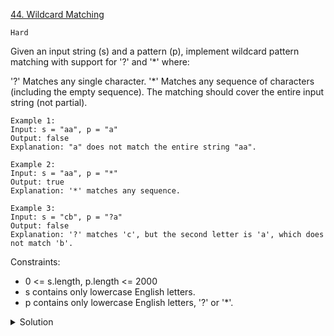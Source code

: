 [44. Wildcard Matching](https://leetcode.com/problems/wildcard-matching/)

`Hard`

Given an input string (s) and a pattern (p), implement wildcard pattern matching with support for '?' and '*' where:

'?' Matches any single character.
'*' Matches any sequence of characters (including the empty sequence).
The matching should cover the entire input string (not partial).

```
Example 1:
Input: s = "aa", p = "a"
Output: false
Explanation: "a" does not match the entire string "aa".

Example 2:
Input: s = "aa", p = "*"
Output: true
Explanation: '*' matches any sequence.

Example 3:
Input: s = "cb", p = "?a"
Output: false
Explanation: '?' matches 'c', but the second letter is 'a', which does not match 'b'.
```

Constraints:

- 0 <= s.length, p.length <= 2000
- s contains only lowercase English letters.
- p contains only lowercase English letters, '?' or '*'.

<details>
<summary>Solution</summary>

[HuiFeng Guan - Bottom-Up](https://www.youtube.com/watch?v=G3Pq0IUvkY4)
</details>